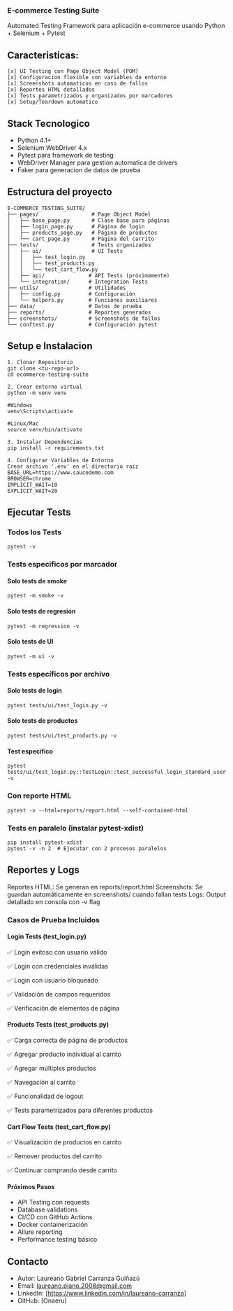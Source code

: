 ###  E-commerce Testing Suite

Automated Testing Framework para aplicación e-commerce usando Python + Selenium + Pytest

## Caracteristicas: 
    [x] UI Testing con Page Object Model (POM)
    [x] Configuracion flexible con variables de entorno
    [x] Screenshots automaticos en caso de fallos
    [x] Reportes HTML detallados
    [x] Tests parametrizados y organizados por marcadores
    [x] Setup/Teardown automatico

## Stack Tecnologico
* Python 4.1+
* Selenium WebDriver 4.x
* Pytest para framework de testing
* WebDriver Manager para gestion automatica de drivers
* Faker para generacion de datos de prueba



## Estructura del proyecto

    E-COMMERCE_TESTING_SUITE/
    ├── pages/                 # Page Object Model
    │   ├── base_page.py       # Clase base para páginas
    │   ├── login_page.py      # Página de login  
    │   ├── products_page.py   # Página de productos
    │   └── cart_page.py       # Página del carrito
    ├── tests/                 # Tests organizados
    │   ├── ui/                # UI Tests
    │   │   ├── test_login.py
    │   │   ├── test_products.py
    │   │   └── test_cart_flow.py
    │   ├── api/              # API Tests (próximamente)
    │   └── integration/      # Integration Tests
    ├── utils/                # Utilidades
    │   ├── config.py         # Configuración
    │   └── helpers.py        # Funciones auxiliares
    ├── data/                 # Datos de prueba
    ├── reports/              # Reportes generados
    ├── screenshots/          # Screenshots de fallos
    └── conftest.py           # Configuración pytest




## Setup e Instalacion 

    1. Clonar Repositorio
    git clone <tu-repo-url>
    cd ecommerce-testing-suite

    2. Crear entorno virtual
    python -m venv venv

    #Windows
    venv\Scripts\activate

    #Linux/Mac
    source venv/bin/activate

    3. Instalar Dependencias
    pip install -r requirements.txt

    4. Configurar Variables de Entorno
    Crear archivo '.env' en el directorio raiz
    BASE_URL=https://www.saucedemo.com
    BROWSER=chrome
    IMPLICIT_WAIT=10
    EXPLICIT_WAIT=20



## Ejecutar Tests

### Todos los Tests
    pytest -v

### Tests especificos por marcador
#### Solo tests de smoke
    pytest -m smoke -v

#### Solo tests de regresión
    pytest -m regression -v

#### Solo tests de UI
    pytest -m ui -v

### Tests específicos por archivo
#### Solo tests de login
    pytest tests/ui/test_login.py -v

#### Solo tests de productos
    pytest tests/ui/test_products.py -v

#### Test específico
    pytest tests/ui/test_login.py::TestLogin::test_successful_login_standard_user -v

### Con reporte HTML
    pytest -v --html=reports/report.html --self-contained-html

### Tests en paralelo (instalar pytest-xdist)
    pip install pytest-xdist
    pytest -v -n 2  # Ejecutar con 2 procesos paralelos



## Reportes y Logs

Reportes HTML: Se generan en reports/report.html
Screenshots: Se guardan automáticamente en screenshots/ cuando fallan tests
Logs: Output detallado en consola con -v flag


### Casos de Prueba Incluidos
#### Login Tests (test_login.py)

✅ Login exitoso con usuario válido

✅ Login con credenciales inválidas

✅ Login con usuario bloqueado

✅ Validación de campos requeridos

✅ Verificación de elementos de página

#### Products Tests (test_products.py)

✅ Carga correcta de página de productos

✅ Agregar producto individual al carrito

✅ Agregar múltiples productos

✅ Navegación al carrito

✅ Funcionalidad de logout

✅ Tests parametrizados para diferentes productos

#### Cart Flow Tests (test_cart_flow.py)

✅ Visualización de productos en carrito

✅ Remover productos del carrito

✅ Continuar comprando desde carrito





#### Próximos Pasos

 - API Testing con requests
 - Database validations
 - CI/CD con GitHub Actions
 - Docker containerización
 - Allure reporting
 - Performance testing básico




## Contacto
* Autor: Laureano Gabriel Carranza Guiñazú
* Email: laureano.piano.2008@gmail.com
* LinkedIn: [https://www.linkedin.com/in/laureano-carranza]
* GitHub: [Onaeru]